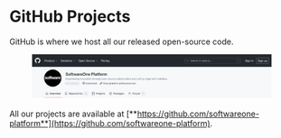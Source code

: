 # GitHub Projects

GitHub is where we host all our released open-source code.

<figure><img src="../../.gitbook/assets/image (1) (1) (1).png" alt=""><figcaption></figcaption></figure>

All our projects are available at [**https://github.com/softwareone-platform**](https://github.com/softwareone-platform).
